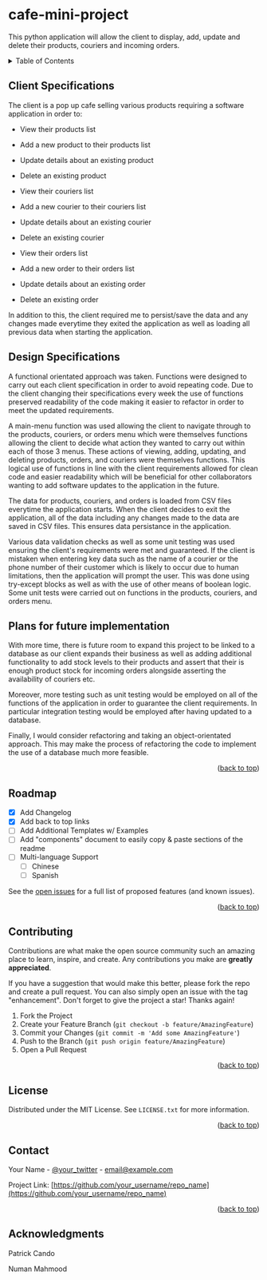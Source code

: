 # cafe-mini-project

This python application will allow the client to display, add, update and delete their products, couriers and incoming orders.


<!-- TABLE OF CONTENTS -->
<details>
  <summary>Table of Contents</summary>
  <ol>
    <li>
      <a href="#client-specifications">Client Specifications</a>
    </li>
    <li>
      <a href="#design-specifications">Design Specifications</a>
    </li>
    <li><a href="#plans-for-future-implmentation">Plans for future implementation</a></li>
    <li><a href="#roadmap">Roadmap</a></li>
    <li><a href="#contributing">Contributing</a></li>
    <li><a href="#license">License</a></li>
    <li><a href="#contact">Contact</a></li>
    <li><a href="#acknowledgments">Acknowledgments</a></li>
  </ol>
</details>



<!-- CLIENT SPECIFICATIONS -->
## Client Specifications
The client is a pop up cafe selling various products requiring a software application in order to:
* View their products list
* Add a new product to their products list
* Update details about an existing product
* Delete an existing product

* View their couriers list
* Add a new courier to their couriers list
* Update details about an existing courier
* Delete an existing courier

* View their orders list
* Add a new order to their orders list
* Update details about an existing order
* Delete an existing order
 
In addition to this, the client required me to persist/save the data and any changes made everytime they exited the application as well as loading all previous data when starting the application.

<!-- Design Specifications -->
## Design Specifications

A functional orientated approach was taken. Functions were designed to carry out each client specification in order to avoid repeating code. Due to the client changing their specifications every week the use of functions preserved readability of the code making it easier to refactor in order to meet the updated requirements.

A main-menu function was used allowing the client to navigate through to the products, couriers, or orders menu which were themselves functions allowing the client to decide what action they wanted to carry out within each of those 3 menus. These actions of viewing, adding, updating, and deleting products, orders, and couriers were themselves functions. This logical use of functions in line with the client requirements allowed for clean code and easier readability which will be beneficial for other collaborators wanting to add software updates to the application in the future.

The data for products, couriers, and orders is loaded from CSV files everytime the application starts. When the client decides to exit the application, all of the data including any changes made to the data are saved in CSV files. This ensures data persistance in the application.

Various data validation checks as well as some unit testing was used ensuring the client's requirements were met and guaranteed. If the client is mistaken when entering key data such as the name of a courier or the phone number of their customer which is likely to occur due to human limitations, then the application will prompt the user. This was done using try-except blocks as well as with the use of other means of boolean logic. Some unit tests were carried out on functions in the products, couriers, and orders menu.

<!-- PLANS FOR FUTURE IMPLEMENTATION -->
## Plans for future implementation

With more time, there is future room to expand this project to be linked to a database as our client expands their business as well as adding additional functionality to add stock levels to their products and assert that their is enough product stock for incoming orders alongside asserting the availability of couriers etc.

Moreover, more testing such as unit testing would be employed on all of the functions of the application in order to guarantee the client requirements. In particular integration testing would be employed after having updated to a database.

Finally, I would consider refactoring and taking an object-orientated approach. This may make the process of refactoring the code to implement the use of a database much more feasible.

<p align="right">(<a href="#readme-top">back to top</a>)</p>



<!-- ROADMAP -->
## Roadmap

- [x] Add Changelog
- [x] Add back to top links
- [ ] Add Additional Templates w/ Examples
- [ ] Add "components" document to easily copy & paste sections of the readme
- [ ] Multi-language Support
    - [ ] Chinese
    - [ ] Spanish

See the [open issues](https://github.com/othneildrew/Best-README-Template/issues) for a full list of proposed features (and known issues).

<p align="right">(<a href="#readme-top">back to top</a>)</p>



<!-- CONTRIBUTING -->
## Contributing

Contributions are what make the open source community such an amazing place to learn, inspire, and create. Any contributions you make are **greatly appreciated**.

If you have a suggestion that would make this better, please fork the repo and create a pull request. You can also simply open an issue with the tag "enhancement".
Don't forget to give the project a star! Thanks again!

1. Fork the Project
2. Create your Feature Branch (`git checkout -b feature/AmazingFeature`)
3. Commit your Changes (`git commit -m 'Add some AmazingFeature'`)
4. Push to the Branch (`git push origin feature/AmazingFeature`)
5. Open a Pull Request

<p align="right">(<a href="#readme-top">back to top</a>)</p>



<!-- LICENSE -->
## License

Distributed under the MIT License. See `LICENSE.txt` for more information.

<p align="right">(<a href="#readme-top">back to top</a>)</p>



<!-- CONTACT -->
## Contact

Your Name - [@your_twitter](https://twitter.com/your_username) - email@example.com

Project Link: [https://github.com/your_username/repo_name](https://github.com/your_username/repo_name)

<p align="right">(<a href="#readme-top">back to top</a>)</p>



<!-- ACKNOWLEDGMENTS -->
## Acknowledgments

Patrick Cando

Numan Mahmood
